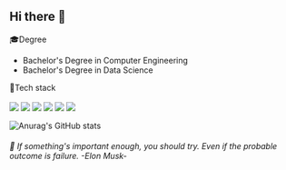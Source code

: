 <!-- ![header](https://capsule-render.vercel.app/api?type=waving&color=003458&height=150&section=header) -->
## Hi there 👋

🎓Degree<br>
- Bachelor's Degree in Computer Engineering<br>
- Bachelor's Degree in Data Science

🔧Tech stack<br>
<br>
<img src="https://img.shields.io/badge/java-007396?style=for-the-badge&logo=OpenJDK&logoColor=white">
<img src="https://img.shields.io/badge/springboot-6DB33F?style=for-the-badge&logo=springboot&logoColor=white">
<img src="https://img.shields.io/badge/Python-3776AB?style=for-the-badge&logo=Python&logoColor=white">
<img src="https://img.shields.io/badge/MySQL-4479A1?style=for-the-badge&logo=MySQL&logoColor=white">
<img src="https://img.shields.io/badge/docker-%230db7ed.svg?style=for-the-badge&logo=docker&logoColor=white"> 
<img src="https://img.shields.io/badge/GitHub Actions-2088FF?style=for-the-badge&logo=GitHub Actions&logoColor=white">



![Anurag's GitHub stats](https://github-readme-stats.vercel.app/api?username=jangjh0201&show_icons=true&rank_icon=github&theme=github_dark_dimmed&bg_color=003153)

###### 🔭 If something's important enough, you should try. Even if the probable outcome is failure. -Elon Musk-
